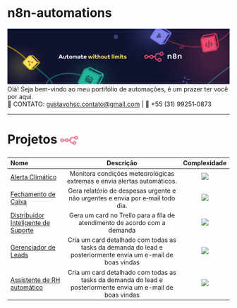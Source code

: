 # n8n-automations
![](./img/n8n.png)
Olá! Seja bem-vindo ao meu portifólio de automações, é um prazer ter você por aqui. <br>
📧 CONTATO: gustavohsc.contato@gmail.com | 📱 +55 (31) 99251‑0873

---

# Projetos <img src="./img/n8n-color.svg" alt="n8n logo" width="40" align="center" />
| Nome | Descrição | Complexidade |
|:------- |:----------------:|:------------:|
| [Alerta Climático](./workflows/alerta-climatico/alerta-climatico.md) | Monitora condições meteorológicas extremas e envia alertas automáticos. | ![](https://img.shields.io/badge/1%2F5-blue?style=flat-square) |
| [Fechamento de Caixa](./workflows/fechamento-caixa/fechamento-caixa.md) | Gera relatório de despesas urgente e não urgentes e envia por e‑mail todo dia. | ![](https://img.shields.io/badge/1%2F5-blue?style=flat-square) |
| [Distribuidor Inteligente de Suporte](./workflows/distribuidor-suporte/distribuidor-suporte.md) | Gera um card no Trello para a fila de atendimento de acordo com a demanda | ![](https://img.shields.io/badge/2%2F5-blue?style=flat-square) |
| [Gerenciador de Leads](./workflows/gerenciador-leads/gerenciador-leads.md) | Cria um card detalhado com todas as tasks da demanda do lead e posteriormente envia um e-mail de boas vindas | ![](https://img.shields.io/badge/3%2F5-blue?style=flat-square) |
| [Assistente de RH automático](./workflows/assistente-rh/assistente-rh.md) | Cria um card detalhado com todas as tasks da demanda do lead e posteriormente envia um e-mail de boas vindas | ![](https://img.shields.io/badge/3%2F5-blue?style=flat-square) |